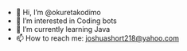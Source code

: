 - 👋 Hi, I’m @okuretakodimo
- 👀 I’m interested in Coding bots
- 🌱 I’m currently learning Java
- 📫 How to reach me: joshuashort218@yahoo.com
<!---
okuretakodimo/okuretakodimo is a ✨ special ✨ repository because its `README.md` (this file) appears on your GitHub profile.
You can click the Preview link to take a look at your changes.
--->
